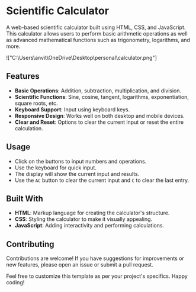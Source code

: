 # Scientific Calculator

A web-based scientific calculator built using HTML, CSS, and JavaScript. This calculator allows users to perform basic arithmetic operations as well as advanced mathematical functions such as trigonometry, logarithms, and more.

!["C:\Users\anvit\OneDrive\Desktop\personal\calculator.png"]

## Features

- **Basic Operations**: Addition, subtraction, multiplication, and division.
- **Scientific Functions**: Sine, cosine, tangent, logarithms, exponentiation, square roots, etc.
- **Keyboard Support**: Input using keyboard keys.
- **Responsive Design**: Works well on both desktop and mobile devices.
- **Clear and Reset**: Options to clear the current input or reset the entire calculation.



## Usage

- Click on the buttons to input numbers and operations.
- Use the keyboard for quick input.
- The display will show the current input and results.
- Use the `AC` button to clear the current input and `C` to clear the last entry.

## Built With

- **HTML**: Markup language for creating the calculator's structure.
- **CSS**: Styling the calculator to make it visually appealing.
- **JavaScript**: Adding interactivity and performing calculations.

## Contributing

Contributions are welcome! If you have suggestions for improvements or new features, please open an issue or submit a pull request.

Feel free to customize this template as per your project's specifics. Happy coding!
